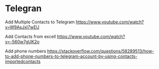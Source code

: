 # Telegran
Add Multiple Contacts to Telegram 
https://www.youtube.com/watch?v=W9AsJxl7wEU

Add Contacts from excell
https://www.youtube.com/watch?v=-560w7gUK2o

Add phone numbers
https://stackoverflow.com/questions/58289513/how-to-add-phone-numbers-to-telegram-account-by-using-contacts-importedcontacts

